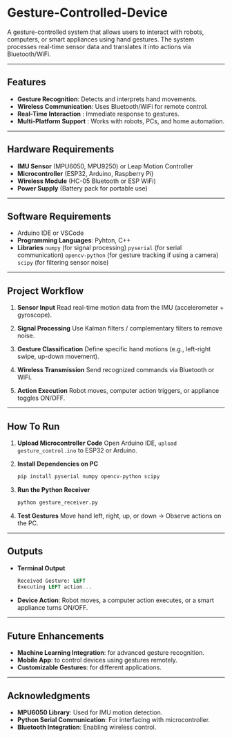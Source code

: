 # Gesture-Controlled-Device
A gesture-controlled system that allows users to interact with robots, computers, or smart appliances using hand gestures. The system processes real-time sensor data and translates it into actions via Bluetooth/WiFi.

---

## Features
- **Gesture Recognition**: Detects and interprets hand movements.
- **Wireless Communication**: Uses Bluetooth/WiFi for remote control. 
- **Real-Time Interaction** : Immediate response to gestures.
- **Multi-Platform Support** : Works with robots, PCs, and home automation.

---

## Hardware Requirements 
- **IMU Sensor** (MPU6050, MPU9250) or Leap Motion Controller
- **Microcontroller** (ESP32, Arduino, Raspberry Pi)
- **Wireless Module** (HC-05 Bluetooth or ESP WiFi)
- **Power Supply** (Battery pack for portable use)

---

## Software Requirements
- Arduino IDE or VSCode
- **Programming Languages**: Pyhton, C++
- **Libraries**
  `numpy` (for signal processing)
  `pyserial` (for serial communication)
  `opencv-python` (for gesture tracking if using a camera)
  `scipy` (for filtering sensor noise)

---

## Project Workflow
1. **Sensor Input**
   Read real-time motion data from the IMU (accelerometer + gyroscope).

2. **Signal Processing**
   Use Kalman filters / complementary filters to remove noise.
  
3. **Gesture Classification**
   Define specific hand motions (e.g., left-right swipe, up-down movement).

4. **Wireless Transmission**
   Send recognized commands via Bluetooth or WiFi.

5. **Action Execution**
   Robot moves, computer action triggers, or appliance toggles ON/OFF.
  
---

## How To Run
1. **Upload Microcontroller Code**
   Open Arduino IDE, `upload gesture_control.ino` to ESP32 or Arduino.

2. **Install Dependencies on PC**
   ```bash
   pip install pyserial numpy opencv-python scipy
   ```

3. **Run the Python Receiver**
   ```bash
   python gesture_receiver.py
   ```

4. **Test Gestures**
   Move hand left, right, up, or down → Observe actions on the PC.
  
---

## Outputs
- **Terminal Output**
  ```sql
  Received Gesture: LEFT
  Executing LEFT action...
  ```
- **Device Action**: Robot moves, a computer action executes, or a smart appliance turns ON/OFF.

---

## Future Enhancements 
 - **Machine Learning Integration**: for advanced gesture recognition.
 - **Mobile App**: to control devices using gestures remotely.
 - **Customizable Gestures**: for different applications.

---

## Acknowledgments 
 - **MPU6050 Library**: Used for IMU motion detection.
 - **Python Serial Communication**: For interfacing with microcontroller.
 - **Bluetooth Integration**: Enabling wireless control.
   
